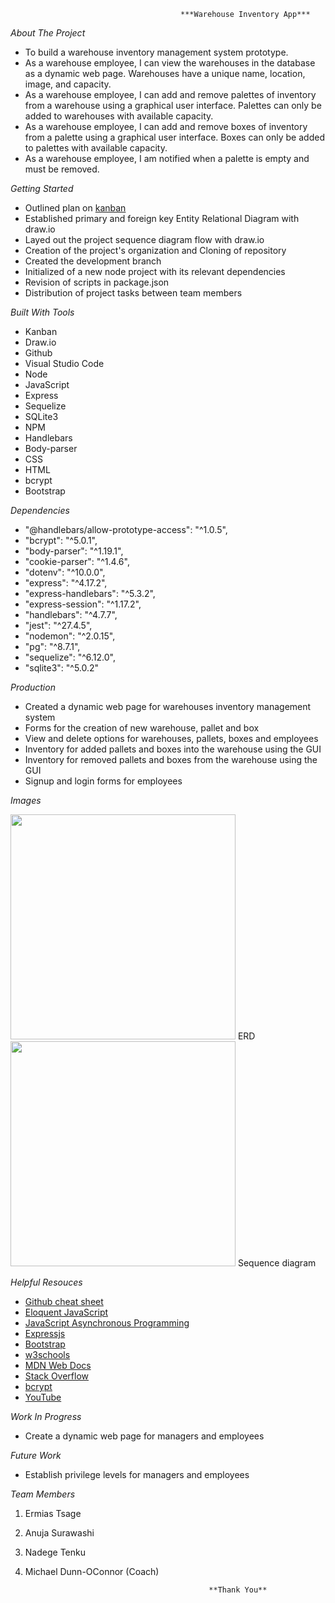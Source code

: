                                           ***Warehouse Inventory App***




*About The Project*

- To build a warehouse inventory management system prototype.
- As a warehouse employee, I can view the warehouses in the database as a dynamic web page.  Warehouses have a unique name, location, image, and capacity.
- As a warehouse employee, I can add and remove palettes of inventory from a warehouse using a graphical user interface.  Palettes can only be added to warehouses with available capacity.
- As a warehouse employee, I can add and remove boxes of inventory from a palette using a graphical user interface.  Boxes can only be added to palettes with available capacity.
- As a warehouse employee, I am notified when a palette is empty and must be removed.


*Getting Started*

- Outlined plan on [kanban](https://ermileb.atlassian.net/jira/software/projects/WIA/boards/2)
- Established primary and foreign key Entity Relational Diagram with draw.io
- Layed out the project sequence diagram flow with draw.io
- Creation of the project's organization and Cloning of repository
- Created the development branch
- Initialized of a new node project with its relevant dependencies
- Revision of scripts in package.json
- Distribution of project tasks between team members


*Built With Tools*

- Kanban
- Draw.io
- Github
- Visual Studio Code
- Node
- JavaScript
- Express
- Sequelize
- SQLite3
- NPM
- Handlebars
- Body-parser
- CSS
- HTML
- bcrypt
- Bootstrap


*Dependencies*

- "@handlebars/allow-prototype-access": "^1.0.5",
- "bcrypt": "^5.0.1",
- "body-parser": "^1.19.1",
- "cookie-parser": "^1.4.6",
- "dotenv": "^10.0.0",
- "express": "^4.17.2",
- "express-handlebars": "^5.3.2",
- "express-session": "^1.17.2",
- "handlebars": "^4.7.7",
- "jest": "^27.4.5",
- "nodemon": "^2.0.15",
- "pg": "^8.7.1",
- "sequelize": "^6.12.0",
- "sqlite3": "^5.0.2"


*Production*

- Created a dynamic web page for warehouses inventory management system
- Forms for the creation of new warehouse, pallet and box
- View and delete options for warehouses, pallets, boxes and employees
- Inventory for added pallets and boxes into the warehouse using the GUI
- Inventory for removed pallets and boxes from the warehouse using the GUI
- Signup and login forms for employees


*Images*

<img src="https://user-images.githubusercontent.com/94479058/147260259-436197a1-b6e5-4b09-a1d6-614217d7fac1.PNG" width="360"> ERD <img src="https://user-images.githubusercontent.com/94479058/147204531-a5a832b5-2c0f-4370-9e78-958b598fbe10.png" width="360"> Sequence diagram  



*Helpful Resouces*

- [Github cheat sheet](https://www.google.com/search?q=github+cheat+sheet&rlz=1C5GCEM_enUS979US980&oq=github+cheat&aqs=chrome.0.0i512j69i57j0i512l8.19583j0j15&sourceid=chrome&ie=UTF-8)
- [Eloquent JavaScript](https://www.google.com/search?q=Eloquent+JS+Book&rlz=1C5GCEM_enUS979US980&ei=mizEYbOlEcPk_Aa97oOACA&ved=0ahUKEwiz2tSMuvn0AhVDMt8KHT33AIAQ4dUDCA4&uact=5&oq=Eloquent+JS+Book&gs_lcp=Cgdnd3Mtd2l6EAMyBQguEIAEOgcIABBHELADOg0ILhDHARDRAxCwAxBDOgcIABCwAxBDSgQIQRgASgQIRhgAUPRzWPRzYNeeAWgBcAJ4AIABc4gBc5IBAzAuMZgBAKABAqABAcgBCsABAQ&sclient=gws-wiz)
- [JavaScript Asynchronous Programming](https://www.google.com/search?q=Asynchronous+JavaScript&rlz=1C5GCEM_enUS979US980&ei=Vi3EYbaNFYmMggfb5piYCA&ved=0ahUKEwi2kKvmuvn0AhUJhuAKHVszBoMQ4dUDCA4&uact=5&oq=Asynchronous+JavaScript&gs_lcp=Cgdnd3Mtd2l6EAMyBQgAEIAEMgUIABCABDIFCAAQgAQyBQgAEIAEMgUIABCABDIFCAAQgAQyBQgAEIAEMgUIABCABDIFCAAQgAQyBQgAEIAEOgcIABBHELADOgcIABCwAxBDSgQIQRgASgQIRhgAUIUkWIUkYIAuaAJwAngAgAFyiAFykgEDMC4xmAEAoAECoAEByAEKwAEB&sclient=gws-wiz)
- [Expressjs](https://www.google.com/search?q=Expressjs&rlz=1C5GCEM_enUS979US980&ei=tS3EYcq1GqW1ggeX3YDIDg&ved=0ahUKEwiK5NaTu_n0AhWlmuAKHZcuAOkQ4dUDCA4&uact=5&oq=Expressjs&gs_lcp=Cgdnd3Mtd2l6EAMyCAgAELEDEJECMgUIABCABDIFCAAQgAQyBQgAEIAEMgcIABCABBAKMgcIABCABBAKMgcIABCABBAKMgUIABCABDIFCAAQgAQyBQgAEIAEOgcIABBHELADOgcIABCwAxBDSgQIQRgASgQIRhgAUL4nWL4nYLQ1aAFwAngAgAGQAYgBkAGSAQMwLjGYAQCgAQKgAQHIAQrAAQE&sclient=gws-wiz)
- [Bootstrap](https://www.google.com/search?q=Bootstrap&rlz=1C5GCEM_enUS979US980&ei=Py7EYffFHvDp_Qb857qwAQ&ved=0ahUKEwi34cHVu_n0AhXwdN8KHfyzDhYQ4dUDCA4&uact=5&oq=Bootstrap&gs_lcp=Cgdnd3Mtd2l6EAMyBwgAELEDEEMyCAgAEIAEELEDMgcIABCxAxBDMggIABCABBCxAzIFCAAQsQMyCAgAEIAEELEDMggIABCABBCxAzIICAAQgAQQsQMyCAgAEIAEELEDMggIABCABBCxA0oECEEYAEoECEYYAFAAWABg2xFoAHACeACAAWmIAWmSAQMwLjGYAQCgAQKgAQHAAQE&sclient=gws-wiz)
- [w3schools](https://www.google.com/search?q=w3schools&rlz=1C5GCEM_enUS979US980&ei=HC_EYeeJCK22ggeK27_oCA&oq=w3sc&gs_lcp=Cgdnd3Mtd2l6EAEYAjIECAAQQzIHCAAQsQMQQzIHCAAQsQMQQzIICAAQgAQQsQMyCAgAEIAEELEDMggIABCABBCxAzIFCAAQgAQyBwgAELEDEEMyBQgAEIAEMggIABCABBCxAzoLCAAQgAQQsQMQgwE6EQguEIAEELEDEIMBEMcBEKMCOgUILhCABDoNCC4QsQMQxwEQ0QMQQ0oECEEYAEoECEYYAFAAWOsKYLwnaABwAngAgAF9iAHHA5IBAzAuNJgBAKABAcABAQ&sclient=gws-wiz)
- [MDN Web Docs](https://www.google.com/search?q=mdn&rlz=1C5GCEM_enUS979US980&ei=6S7EYYKWC86v_QaI_47QBw&ved=0ahUKEwjCrramvPn0AhXOV98KHYi_A3oQ4dUDCA4&uact=5&oq=mdn&gs_lcp=Cgdnd3Mtd2l6EAMyBggAEAoQQzIHCAAQsQMQQzIECAAQQzIECAAQQzIECAAQQzIECAAQQzIFCAAQgAQyBAgAEEMyCAguEIAEELEDMgcIABCxAxBDOhEILhCABBCxAxCDARDHARCjAjoICC4QsQMQgwE6CwgAEIAEELEDEIMBOggIABCABBCxAzoOCC4QgAQQsQMQxwEQowI6CwguEIAEEMcBENEDSgQIQRgASgQIRhgAUABYiwlgqA1oAHACeACAAXWIAckCkgEDMC4zmAEAoAEBwAEB&sclient=gws-wiz)
- [Stack Overflow](https://www.google.com/search?q=stack+overflow&rlz=1C5GCEM_enUS979US980&ei=cy_EYamXBOnD_Qa6qpTQCw&oq=stac&gs_lcp=Cgdnd3Mtd2l6EAEYADIHCAAQsQMQQzIHCAAQsQMQQzIICC4QgAQQsQMyCAguEIAEELEDMggIABCABBCxAzILCC4QgAQQxwEQrwEyCAguEIAEELEDMggIABCABBCxAzIECAAQQzIECAAQQzoFCAAQgAQ6BQguEIAEOggILhCxAxCDAToOCC4QgAQQsQMQxwEQ0QM6CwguEIAEEMcBENEDOgsIABCABBCxAxCDAToOCC4QgAQQsQMQxwEQowI6CAgAELEDEIMBOgsIABCABBCxAxDJAzoFCAAQkgNKBAhBGABKBAhGGABQAFjwB2DkGGgAcAJ4AIAB4wKIAbUGkgEHMC4yLjEuMZgBAKABAcABAQ&sclient=gws-wiz)
- [bcrypt](https://www.google.com/search?q=bcrypt&rlz=1C5GCEM_enUS979US980&ei=xS_EYaDCDsmIggf2o43oAg&ved=0ahUKEwjguK2Pvfn0AhVJhOAKHfZRAy0Q4dUDCA4&uact=5&oq=bcrypt&gs_lcp=Cgdnd3Mtd2l6EAMyCAgAELEDEJECMgQIABBDMgQIABBDMgQIABBDMgUIABCABDIFCAAQgAQyBQgAEIAEMgUIABCABDIFCAAQgAQyBQgAEIAEOhEILhCABBCxAxCDARDHARCjAjoICAAQgAQQsQM6DgguEIAEELEDEMcBEKMCOggILhCxAxCDAToLCAAQgAQQsQMQgwE6BQgAEJECOgcIABCxAxBDOgsILhCABBDHARCvAToLCC4QgAQQxwEQowJKBAhBGABKBAhGGABQAFj8CmDHEWgAcAJ4AIABqgKIAbAJkgEFMC4zLjOYAQCgAQHAAQE&sclient=gws-wiz)
- [YouTube](https://www.google.com/search?q=youtube&rlz=1C5GCEM_enUS979US980&ei=4y_EYaCSH6ivggfj05yYCA&ved=0ahUKEwjgj-Wdvfn0AhWol-AKHeMpB4MQ4dUDCA4&uact=5&oq=youtube&gs_lcp=Cgdnd3Mtd2l6EAMyEQguEIAEELEDEIMBEMcBENEDMgUIABCABDIICAAQgAQQsQMyCAgAEIAEELEDMggIABCABBCxAzIECAAQAzIICAAQgAQQsQMyCAgAEIAEELEDMgsIABCABBCxAxCDATIICAAQgAQQsQM6BQgAEJECOggILhCABBCxAzoLCC4QgAQQsQMQgwE6CwguEIAEEMcBEK8BOggIABCxAxCDAToFCC4QgAQ6CwguEIAEEMcBENEDOgcILhCxAxBDOgQIABAKOgcIABCxAxAKOgQILhAKOhMILhCxAxCDARCxAxDHARDRAxAKOgYIABAKEAM6CggAELEDEIMBEAo6EAguELEDEIMBEMcBENEDEApKBAhBGABKBAhGGABQAFjQM2CwOmgGcAJ4AIABwQKIAYcRkgEHMS45LjIuMZgBAKABAcABAQ&sclient=gws-wiz)


*Work In Progress*

- Create a dynamic web page for managers and employees


*Future Work*

- Establish privilege levels for managers and employees


*Team Members* 

1. Ermias Tsage
2. Anuja Surawashi
3. Nadege Tenku
4. Michael Dunn-OConnor (Coach)

                                                **Thank You**
